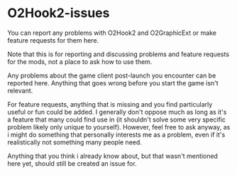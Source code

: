 # O2Hook2-issues
You can report any problems with O2Hook2 and O2GraphicExt or make feature requests for them here.

Note that this is for reporting and discussing problems and feature requests for the mods, not a place to ask how to use them.

Any problems about the game client post-launch you encounter can be reported here. Anything that goes wrong before you start the game isn't relevant.  

For feature requests, anything that is missing and you find particularly useful or fun could be added. I generally don't oppose much as long as it's a feature that many could find use in (it shouldn't solve some very specific problem likely only unique to yourself). However, feel free to ask anyway, as i might do something that personally interests me as a problem, even if it's realistically not something many people need.

Anything that you think i already know about, but that wasn't mentioned here yet, should still be created an issue for.
